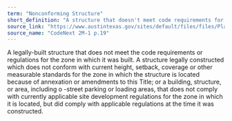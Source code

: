 ```yaml
---
term: "Nonconforming Structure"
short_definition: "A structure that doesn't meet code requirements for a particular zone but can still be built legally."
source_link: "https://www.austintexas.gov/sites/default/files/files/Planning/CodeNEXT/ALDC_PRD_23_LandDevelopmentCode_Combined_2017_0130_web.pdf"
source_name: "CodeNext 2M-1 p.19"
---
```

A legally-built structure that does not meet the code requirements or regulations for the zone in which it was built.
A structure legally constructed which does not conform with current height, setback, coverage or other measurable standards for the zone in which the structure is located because of annexation or amendments to this Title; or a building, structure, or area, including o -street parking or loading areas, that does not comply with currently applicable site development regulations for the zone in which it is located, but did comply with applicable regulations at the time it was constructed.
